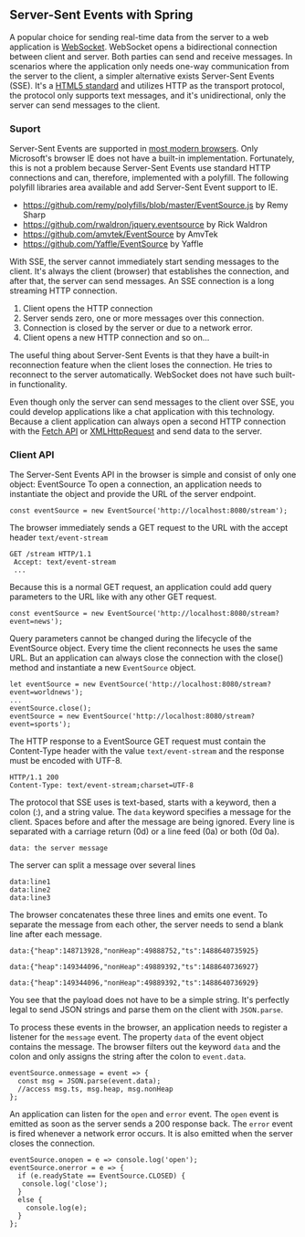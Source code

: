 ## Server-Sent Events with Spring

A popular choice for sending real-time data from the server to a web application is [WebSocket](https://developer.mozilla.org/en-US/docs/Web/API/WebSockets_API). WebSocket opens a bidirectional connection between client and server. Both parties can send and receive messages. In scenarios where the application only needs one-way communication from the server to the client, a simpler alternative exists Server-Sent Events (SSE). It's a [HTML5 standard](https://html.spec.whatwg.org/multipage/server-sent-events.html#server-sent-events) and utilizes HTTP as the transport protocol, the protocol only supports text messages, and it's unidirectional, only the server can send messages to the client.

### Suport

Server-Sent Events are supported in [most modern browsers](https://caniuse.com/#search=eventsource). Only Microsoft's browser IE does not have a built-in implementation. Fortunately, this is not a problem because Server-Sent Events use standard HTTP connections and can, therefore, implemented with a polyfill. The following polyfill libraries area available and add Server-Sent Event support to IE.

- https://github.com/remy/polyfills/blob/master/EventSource.js by Remy Sharp
- https://github.com/rwaldron/jquery.eventsource by Rick Waldron
- https://github.com/amvtek/EventSource by AmvTek
- https://github.com/Yaffle/EventSource by Yaffle

With SSE, the server cannot immediately start sending messages to the client. It's always the client (browser) that establishes the connection, and after that, the server can send messages. An SSE connection is a long streaming HTTP connection.

1. Client opens the HTTP connection
2. Server sends zero, one or more messages over this connection.
3. Connection is closed by the server or due to a network error.
4. Client opens a new HTTP connection and so on...

The useful thing about Server-Sent Events is that they have a built-in reconnection feature when the client loses the connection. He tries to reconnect to the server automatically. WebSocket does not have such built-in functionality.

Even though only the server can send messages to the client over SSE, you could develop applications like a chat application with this technology. Because a client application can always open a second HTTP connection with the [Fetch API](https://developer.mozilla.org/en-US/docs/Web/API/Fetch_API) or [XMLHttpRequest](https://developer.mozilla.org/en-US/docs/Web/API/XMLHttpRequest) and send data to the server.

### Client API

The Server-Sent Events API in the browser is simple and consist of only one object: EventSource
To open a connection, an application needs to instantiate the object and provide the URL of the server endpoint.

`const eventSource = new EventSource('http://localhost:8080/stream'); `

The browser immediately sends a GET request to the URL with the accept header `text/event-stream`
```
GET /stream HTTP/1.1
 Accept: text/event-stream
 ...
```
Because this is a normal GET request, an application could add query parameters to the URL like with any other GET request.

`const eventSource = new EventSource('http://localhost:8080/stream?event=news'); `

Query parameters cannot be changed during the lifecycle of the EventSource object. Every time the client reconnects he uses the same URL. But an application can always close the connection with the close() method and instantiate a new `EventSource` object.

```
let eventSource = new EventSource('http://localhost:8080/stream?event=worldnews'); 
...
eventSource.close();
eventSource = new EventSource('http://localhost:8080/stream?event=sports'); 
```

The HTTP response to a EventSource GET request must contain the Content-Type header with the value `text/event-stream` and the response must be encoded with UTF-8.

```
HTTP/1.1 200
Content-Type: text/event-stream;charset=UTF-8
```

The protocol that SSE uses is text-based, starts with a keyword, then a colon (:), and a string value.
The `data` keyword specifies a message for the client. Spaces before and after the message are being ignored. Every line is separated with a carriage return (0d) or a line feed (0a) or both (0d 0a).

`data: the server message`

The server can split a message over several lines

```
data:line1
data:line2
data:line3
```
The browser concatenates these three lines and emits one event. To separate the message from each other, the server needs to send a blank line after each message.

```
data:{"heap":148713928,"nonHeap":49888752,"ts":1488640735925}

data:{"heap":149344096,"nonHeap":49889392,"ts":1488640736927}

data:{"heap":149344096,"nonHeap":49889392,"ts":1488640736929}
```

You see that the payload does not have to be a simple string. It's perfectly legal to send JSON strings and parse them on the client with `JSON.parse`.

To process these events in the browser, an application needs to register a listener for the `message` event. The property `data` of the event object contains the message. The browser filters out the keyword `data` and the colon and only assigns the string after the colon to `event.data`.

```
eventSource.onmessage = event => {
  const msg = JSON.parse(event.data);
  //access msg.ts, msg.heap, msg.nonHeap
};
```

An application can listen for the `open` and `error` event. The `open` event is emitted as soon as the server sends a 200 response back. The `error` event is fired whenever a network error occurs. It is also emitted when the server closes the connection.

```
eventSource.onopen = e => console.log('open');
eventSource.onerror = e => {
  if (e.readyState == EventSource.CLOSED) {
   console.log('close');
  }
  else {
    console.log(e);
  }
};
```